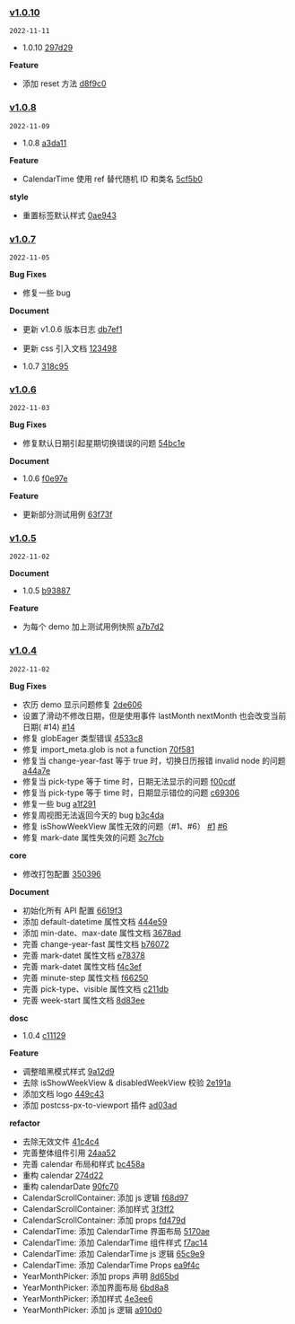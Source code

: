 ### [v1.0.10](https://github.com/TangSY/vue3-hash-calendar/compare/v1.0.9...v1.0.10)

`2022-11-11`

- 1.0.10 [297d29](https://github.com/TangSY/vue3-hash-calendar/commit/297d29a516f587033cdfd6fc6ee8c9a7bc130025)

**Feature**

- 添加 reset 方法 [d8f9c0](https://github.com/TangSY/vue3-hash-calendar/commit/d8f9c066351ea562b92f67731e38779662a8255a)

### [v1.0.8](https://github.com/TangSY/vue3-hash-calendar/compare/v1.0.7...v1.0.8)

`2022-11-09`

- 1.0.8 [a3da11](https://github.com/TangSY/vue3-hash-calendar/commit/a3da113fceb676a2c945b41efeea2887ecf88dd8)

**Feature**

- CalendarTime 使用 ref 替代随机 ID 和类名 [5cf5b0](https://github.com/TangSY/vue3-hash-calendar/commit/5cf5b05b80ea92d204bfdbae5384c6b095898b3b)

**style**

- 重置标签默认样式 [0ae943](https://github.com/TangSY/vue3-hash-calendar/commit/0ae943ba5aa16ccc63bca95a647e573bb5b011dc)

### [v1.0.7](https://github.com/TangSY/vue3-hash-calendar/compare/v1.0.6...v1.0.7)

`2022-11-05`

**Bug Fixes**

- 修复一些 bug

**Document**

- 更新 v1.0.6 版本日志 [db7ef1](https://github.com/TangSY/vue3-hash-calendar/commit/db7ef1ae95b0a0054e4c96e5e586618b89e79bb3)
- 更新 css 引入文档 [123498](https://github.com/TangSY/vue3-hash-calendar/commit/123498e5fcda9d88ac199c0f5db3cc7ad32f14c6)

- 1.0.7 [318c95](https://github.com/TangSY/vue3-hash-calendar/commit/318c95ed74cd4a020684374785a27c8f01eff409)

### [v1.0.6](https://github.com/TangSY/vue3-hash-calendar/compare/v1.0.5...v1.0.6)

`2022-11-03`

**Bug Fixes**

- 修复默认日期引起星期切换错误的问题 [54bc1e](https://github.com/TangSY/vue3-hash-calendar/commit/54bc1e65abaf987e84f0e306d2fca90e8d1b2a66)

**Document**

- 1.0.6 [f0e97e](https://github.com/TangSY/vue3-hash-calendar/commit/f0e97e973ceb9d87ebc2a1c84a104123ee8d04e8)

**Feature**

- 更新部分测试用例 [63f73f](https://github.com/TangSY/vue3-hash-calendar/commit/63f73fe05c27c02a4a30540229e7989834324b14)

### [v1.0.5](https://github.com/TangSY/vue3-hash-calendar/compare/v1.0.4...v1.0.5)

`2022-11-02`

**Document**

- 1.0.5 [b93887](https://github.com/TangSY/vue3-hash-calendar/commit/b9388729b42d7fbea1783a3615d4e56dbad9fdfc)

**Feature**

- 为每个 demo 加上测试用例快照 [a7b7d2](https://github.com/TangSY/vue3-hash-calendar/commit/a7b7d23a04b95ea0e9317cf643d557b8594e3e86)

### [v1.0.4](https://github.com/TangSY/vue3-hash-calendar/compare/f7cc6f9b92fb2176262c0badbf878736be779159...v1.0.4)

`2022-11-02`

**Bug Fixes**

- 农历 demo 显示问题修复 [2de606](https://github.com/TangSY/vue3-hash-calendar/commit/2de606bf02b38e9df280b30fc3f293cd46b179ca)
- 设置了滑动不修改日期，但是使用事件 lastMonth nextMonth 也会改变当前日期( #14) [#14](https://github.com/TangSY/vue3-hash-calendar/issues/14)
- 修复 globEager 类型错误 [4533c8](https://github.com/TangSY/vue3-hash-calendar/commit/4533c89851447b9b2bf91e7b778181d2c5e2aa5c)
- 修复 import_meta.glob is not a function [70f581](https://github.com/TangSY/vue3-hash-calendar/commit/70f58111fe024d097c5e403fea98f6364939bd0b)
- 修复当 change-year-fast 等于 true 时，切换日历报错 invalid node 的问题 [a44a7e](https://github.com/TangSY/vue3-hash-calendar/commit/a44a7eb1f32bba28cd00bd33c082a523fd158bd9)
- 修复当 pick-type 等于 time 时，日期无法显示的问题 [f00cdf](https://github.com/TangSY/vue3-hash-calendar/commit/f00cdf60cc9e50582b298f7ec0bd5fb631677986)
- 修复当 pick-type 等于 time 时，日期显示错位的问题 [c69306](https://github.com/TangSY/vue3-hash-calendar/commit/c69306e63604e272dbc66c0a04d7ae1e5f4d2123)
- 修复一些 bug [a1f291](https://github.com/TangSY/vue3-hash-calendar/commit/a1f29164283a2ddafe63e96c307c1afbe677d5c1)
- 修复周视图无法返回今天的 bug [b3c4da](https://github.com/TangSY/vue3-hash-calendar/commit/b3c4da7658835f3b4dbfd5b7779128eaf76aad3c)
- 修复 isShowWeekView 属性无效的问题（#1、#6） [#1](https://github.com/TangSY/vue3-hash-calendar/issues/1) [#6](https://github.com/TangSY/vue3-hash-calendar/issues/6)
- 修复 mark-date 属性失效的问题 [3c7fcb](https://github.com/TangSY/vue3-hash-calendar/commit/3c7fcb25cf8533003cdb155dbc1c3e1a5c718358)

**core**

- 修改打包配置 [350396](https://github.com/TangSY/vue3-hash-calendar/commit/35039677e1d8e45f7808c657938334553468e802)

**Document**

- 初始化所有 API 配置 [6619f3](https://github.com/TangSY/vue3-hash-calendar/commit/6619f3d2d78118fa6667aa36579d9a7bb3d1e613)
- 添加 default-datetime 属性文档 [444e59](https://github.com/TangSY/vue3-hash-calendar/commit/444e594fe88c8bb6167f8ec70130a2d57a262575)
- 添加 min-date、max-date 属性文档 [3678ad](https://github.com/TangSY/vue3-hash-calendar/commit/3678adf31f374ea5000d0e6b36cc3d1bc9aa287e)
- 完善 change-year-fast 属性文档 [b76072](https://github.com/TangSY/vue3-hash-calendar/commit/b76072e751487f3f91773c35f64ee561ff383b75)
- 完善 mark-datet 属性文档 [e78378](https://github.com/TangSY/vue3-hash-calendar/commit/e7837824c5d1feb0ecd117c294bd5c352b8efd9a)
- 完善 mark-datet 属性文档 [f4c3ef](https://github.com/TangSY/vue3-hash-calendar/commit/f4c3efa2e11dfdfbff4cf7ef35c722ee5bb81a86)
- 完善 minute-step 属性文档 [f66250](https://github.com/TangSY/vue3-hash-calendar/commit/f662508b65d8420bee636e78c9a8129a031388be)
- 完善 pick-type、visible 属性文档 [c211db](https://github.com/TangSY/vue3-hash-calendar/commit/c211db4b71f84955409519ca5e4c040d83950315)
- 完善 week-start 属性文档 [8d83ee](https://github.com/TangSY/vue3-hash-calendar/commit/8d83ee924d41a6d6a44d418f667cece6a097bf88)

**dosc**

- 1.0.4 [c11129](https://github.com/TangSY/vue3-hash-calendar/commit/c11129ac59c274bfb43412d1796d83765bc769a5)

**Feature**

- 调整暗黑模式样式 [9a12d9](https://github.com/TangSY/vue3-hash-calendar/commit/9a12d999b9c868eb0df2d081bbafb8dc5b158309)
- 去除 isShowWeekView & disabledWeekView 校验 [2e191a](https://github.com/TangSY/vue3-hash-calendar/commit/2e191ad292a95d572f5e810011712ff1f4784116)
- 添加文档 logo [449c43](https://github.com/TangSY/vue3-hash-calendar/commit/449c43e361b8fc649460609e293e6cec046b85c8)
- 添加 postcss-px-to-viewport 插件 [ad03ad](https://github.com/TangSY/vue3-hash-calendar/commit/ad03ad3b88435955bd2808788d48dfb2d0647886)

**refactor**

- 去除无效文件 [41c4c4](https://github.com/TangSY/vue3-hash-calendar/commit/41c4c429d3b51e4c4113dc3f49b3d55332363c5b)
- 完善整体组件引用 [24aa52](https://github.com/TangSY/vue3-hash-calendar/commit/24aa52e944e2172a86526dc078238499e20bc74b)
- 完善 calendar 布局和样式 [bc458a](https://github.com/TangSY/vue3-hash-calendar/commit/bc458adf38f9c7f0ffb91867b5f480fdf52e6d25)
- 重构 calendar [274d22](https://github.com/TangSY/vue3-hash-calendar/commit/274d2260245e72223cd4c8ffb4068729a396f167)
- 重构 calendarDate [90fc70](https://github.com/TangSY/vue3-hash-calendar/commit/90fc70ea515beece39150e2d6e33ff7d54d18288)
- CalendarScrollContainer: 添加 js 逻辑 [f68d97](https://github.com/TangSY/vue3-hash-calendar/commit/f68d97ea9ecdfd8efeca4bb46693b1c0215dc13e)
- CalendarScrollContainer: 添加样式 [3f3ff2](https://github.com/TangSY/vue3-hash-calendar/commit/3f3ff2698bf1c77de8b7a2f57262cbadec32bd2e)
- CalendarScrollContainer: 添加 props [fd479d](https://github.com/TangSY/vue3-hash-calendar/commit/fd479dbb91bdc1a7b7ef739287e5be0abab5cb93)
- CalendarTime: 添加 CalendarTime 界面布局 [5170ae](https://github.com/TangSY/vue3-hash-calendar/commit/5170aebb38290b259b76ed73b8713755cd543328)
- CalendarTime: 添加 CalendarTime 组件样式 [f7ac14](https://github.com/TangSY/vue3-hash-calendar/commit/f7ac14685d17a9ee0f57c6145d23d49afba2e33a)
- CalendarTime: 添加 CalendarTime js 逻辑 [65c9e9](https://github.com/TangSY/vue3-hash-calendar/commit/65c9e9ddd047c0d37a4f599565cee9e31c0974f3)
- CalendarTime: 添加 CalendarTime Props [ea9f4c](https://github.com/TangSY/vue3-hash-calendar/commit/ea9f4cca43ead1e55fca19a07043aa5e20dea527)
- YearMonthPicker: 添加 props 声明 [8d65bd](https://github.com/TangSY/vue3-hash-calendar/commit/8d65bd682445da7d106fcdbce91da406128e7a20)
- YearMonthPicker: 添加界面布局 [6bd8a8](https://github.com/TangSY/vue3-hash-calendar/commit/6bd8a81953921ced97e87dc3f2148048c5525985)
- YearMonthPicker: 添加样式 [4e3ee6](https://github.com/TangSY/vue3-hash-calendar/commit/4e3ee692dd8e4b2954335c984bcbb19d8a37aef2)
- YearMonthPicker: 添加 js 逻辑 [a910d0](https://github.com/TangSY/vue3-hash-calendar/commit/a910d0fa9614e615117fa07ca8262d4e7653390f)
